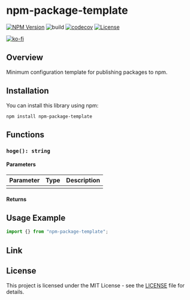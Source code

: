# npm-package-template

[![NPM Version](https://img.shields.io/npm/v/npm-package-template?logo=npm)](https://www.npmjs.com/package/npm-package-template)
![build](https://github.com/ryohidaka/npm-package-template/workflows/Build/badge.svg)
[![codecov](https://codecov.io/gh/ryohidaka/npm-package-template/graph/badge.svg?token=RHP9TB2F51)](https://codecov.io/gh/ryohidaka/npm-package-template)
[![License](https://img.shields.io/badge/license-MIT-blue.svg)](https://opensource.org/licenses/MIT)

[![ko-fi](https://ko-fi.com/img/githubbutton_sm.svg)](https://ko-fi.com/B0B6TVH92)

## Overview

Minimum configuration template for publishing packages to npm.

## Installation

You can install this library using npm:

```shell
npm install npm-package-template
```

## Functions

### `hoge(): string`

#### Parameters

| Parameter | Type | Description |
| --------- | ---- | ----------- |
|           |      |             |

#### Returns

## Usage Example

```ts
import {} from "npm-package-template";
```

## Link

## License

This project is licensed under the MIT License - see the [LICENSE](LICENSE) file for details.
